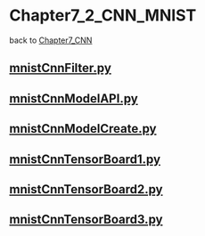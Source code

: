 # Chapter7_2_CNN_MNIST
back to [Chapter7_CNN](../Chapter7_CNN.md) 

## [__mnistCnnFilter.py__](./mnistCnnFilter.py) 

## [__mnistCnnModelAPI.py__](./mnistCnnModelAPI.py) 

## [__mnistCnnModelCreate.py__](./mnistCnnModelCreate.py) 

## [__mnistCnnTensorBoard1.py__](./mnistCnnTensorBoard1.py) 

## [__mnistCnnTensorBoard2.py__](./mnistCnnTensorBoard2.py) 

## [__mnistCnnTensorBoard3.py__](./mnistCnnTensorBoard3.py) 
